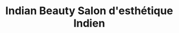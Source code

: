 ---
title: "Indian Beauty Salon d'esthétique Indien"
url: /pantin/indian-beauty-salon-desthetique-indien/
shop: beauté
---